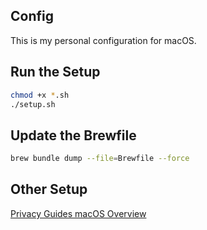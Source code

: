 ## Config

This is my personal configuration for macOS.

## Run the Setup

```bash
chmod +x *.sh
./setup.sh
```

## Update the Brewfile

```bash
brew bundle dump --file=Brewfile --force
```

## Other Setup

[Privacy Guides macOS Overview](https://www.privacyguides.org/en/os/macos-overview/)
